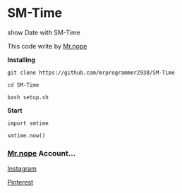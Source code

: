 # SM-Time
show Date with SM-Time

This code write by [Mr.nope](https://github.com/mrprogrammer2938)

**Installing**
```
git clone https://github.com/mrprogrammer2938/SM-Time

cd SM-Time

bash setup.sh
```

**Start**
```
import smtime

smtime.now()
```

### [Mr.nope](https://github.com/mrprogrammer2938) Account...

[Instagram](https://instagram.com/programmer2938)

[Pinterest](https://www.pinterest.com/mrprogrammer2938)

